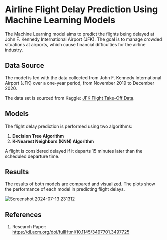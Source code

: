 # Airline Flight Delay Prediction Using Machine Learning Models

The Machine Learning model aims to predict the flights being delayed at John F. Kennedy International Airport (JFK). The goal is to manage crowded situations at airports, which cause financial difficulties for the airline industry.

## Data Source

The model is fed with the data collected from John F. Kennedy International Airport (JFK) over a one-year period, from November 2019 to December 2020.

The data set is sourced from Kaggle: [JFK Flight Take-Off Data](https://www.kaggle.com/deepankurk/flight-take-off-data-jfk-airport).

## Models

The flight delay prediction is performed using two algorithms:
1. **Decision Tree Algorithm**
2. **K-Nearest Neighbors (KNN) Algorithm**

A flight is considered delayed if it departs 15 minutes later than the scheduled departure time.

## Results

The results of both models are compared and visualized. The plots show the performance of each model in predicting flight delays.

![Screenshot 2024-07-13 231312](https://github.com/user-attachments/assets/43285cf5-d432-4ca8-aefa-169557c26baa)

## References
1. Research Paper: https://dl.acm.org/doi/fullHtml/10.1145/3497701.3497725
